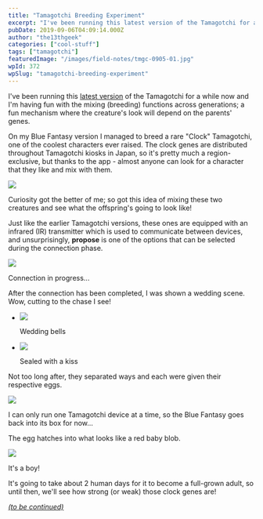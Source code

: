 ```yaml
---
title: "Tamagotchi Breeding Experiment"
excerpt: "I've been running this latest version of the Tamagotchi for a while now and I'm having fun with the mixing (breeding) functions across generations; a fun…"
pubDate: 2019-09-06T04:09:14.000Z
author: "the13thgeek"
categories: ["cool-stuff"]
tags: ["tamagotchi"]
featuredImage: "/images/field-notes/tmgc-0905-01.jpg"
wpId: 372
wpSlug: "tamagotchi-breeding-experiment"
---
```


I've been running this [latest version](https://tamagotch.channel.or.jp/tamagotchi/) of the Tamagotchi for a while now and I'm having fun with the mixing (breeding) functions across generations; a fun mechanism where the creature's look will depend on the parents' genes.

On my Blue Fantasy version I managed to breed a rare "Clock" Tamagotchi, one of the coolest characters ever raised. The clock genes are distributed throughout Tamagotchi kiosks in Japan, so it's pretty much a region-exclusive, but thanks to the app - almost anyone can look for a character that they like and mix with them.

![](/images/field-notes/tmgc-0905-01.jpg)

Curiosity got the better of me; so got this idea of mixing these two creatures and see what the offspring's going to look like!

Just like the earlier Tamagotchi versions, these ones are equipped with an infrared (IR) transmitter which is used to communicate between devices, and unsurprisingly, **propose** is one of the options that can be selected during the connection phase.

![](/images/field-notes/tmgc-0905-02.jpg)

Connection in progress...

After the connection has been completed, I was shown a wedding scene. Wow, cutting to the chase I see!

*   ![](/images/field-notes/tmgc-0905-03.jpg)
    
    Wedding bells
    
*   ![](/images/field-notes/tmgc-0905-04.jpg)
    
    Sealed with a kiss
    

Not too long after, they separated ways and each were given their respective eggs.

![](/images/field-notes/tmgc-0905-05.jpg)

I can only run one Tamagotchi device at a time, so the Blue Fantasy goes back into its box for now...

The egg hatches into what looks like a red baby blob.

![](/images/field-notes/tmgc-0905-06.jpg)

It's a boy!

It's going to take about 2 human days for it to become a full-grown adult, so until then, we'll see how strong (or weak) those clock genes are!

_[(to be continued)](https://the13thgeek.com/2019/09/08/weekend-thoughts-2/)_